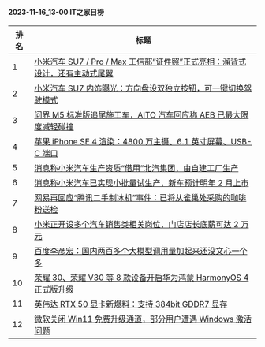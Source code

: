 #### 2023-11-16_13-00  IT之家日榜

| 排名 | 标题|
| --- | ---|
| 1 | [小米汽车 SU7 / Pro / Max 工信部“证件照”正式亮相：溜背式设计，还有主动式尾翼](https://www.ithome.com/0/732/747.htm) |
| 2 | [小米汽车 SU7 内饰曝光：方向盘设双独立按钮，可一键切换驾驶模式](https://www.ithome.com/0/732/780.htm) |
| 3 | [问界 M5 标准版追尾施工车，AITO 汽车回应称 AEB 已最大限度减轻碰撞](https://www.ithome.com/0/732/799.htm) |
| 4 | [苹果 iPhone SE 4 渲染：4800 万主摄、6.1 英寸屏幕、USB-C 端口](https://www.ithome.com/0/732/738.htm) |
| 5 | [消息称小米汽车生产资质“借用”北汽集团，由自建工厂生产](https://www.ithome.com/0/732/797.htm) |
| 6 | [消息称小米汽车已实现小批量试生产，新车预计明年 2 月上市](https://www.ithome.com/0/732/685.htm) |
| 7 | [网易再回应“腾讯二手制冰机”事件：已将从雀巢处采购的咖啡粉送检](https://www.ithome.com/0/732/694.htm) |
| 8 | [小米正开设多个汽车销售类相关岗位，门店店长底薪可达 2 万元](https://www.ithome.com/0/732/785.htm) |
| 9 | [百度李彦宏：国内两百多个大模型调用量加起来还没文心一个多](https://www.ithome.com/0/732/825.htm) |
| 10 | [荣耀 30、荣耀 V30 等 8 款设备开启华为鸿蒙 HarmonyOS 4 正式版升级](https://www.ithome.com/0/732/798.htm) |
| 11 | [英伟达 RTX 50 显卡新爆料：支持 384bit GDDR7 显存](https://www.ithome.com/0/732/824.htm) |
| 12 | [微软关闭 Win11 免费升级通道，部分用户遭遇 Windows 激活问题](https://www.ithome.com/0/732/822.htm) |
